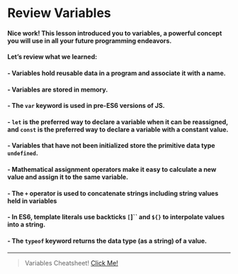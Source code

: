 # Review Variables

#### Nice work! This lesson introduced you to variables, a powerful concept you will use in all your future programming endeavors.

#### Let’s review what we learned:

#### - Variables hold reusable data in a program and associate it with a name.
#### - Variables are stored in memory.
#### - The `var` keyword is used in pre-ES6 versions of JS.
#### - `let` is the preferred way to declare a variable when it can be reassigned, and `const` is the preferred way to declare a variable with a constant value.
#### - Variables that have not been initialized store the primitive data type `undefined`.
#### - Mathematical assignment operators make it easy to calculate a new value and assign it to the same variable.
#### - The `+` operator is used to concatenate strings including string values held in variables
#### - In ES6, template literals use backticks `[`]`` and `${}` to interpolate values into a string.
#### - The `typeof` keyword returns the data type (as a string) of a value.
---
> Variables Cheatsheet!
[Click Me!](https://www.codecademy.com/learn/introduction-to-javascript/modules/learn-javascript-introduction/cheatsheet)
